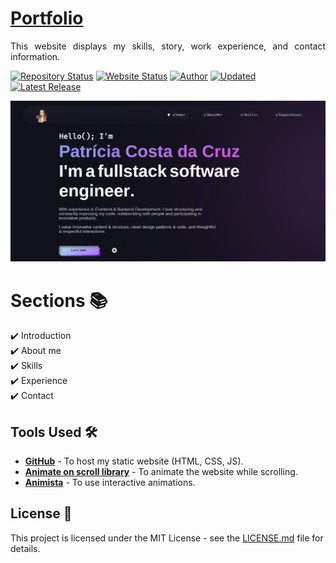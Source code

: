 # <a href="https://patriciacostadacruz.com/" target="_blank">Portfolio</a>
<p align="justify">This website displays my skills, story, work experience, and contact information.</p>

[![Repository Status](https://img.shields.io/badge/Repository%20Status-Maintained-dark%20green.svg)](https://github.com/patriciacostadacruz/patriciacostadacruz.github.io)
[![Website Status](https://img.shields.io/badge/Website%20Status-Online-green)](https://vinodjangid07.github.io/)
[![Author](https://img.shields.io/badge/Author-Vinod%20Jangid-purple.svg)](https://www.instagram.com/its_.me._vinod?igshid=YmMyMTA2MsY%3D)
[![Updated](https://img.shields.io/badge/Updated-Patrícia%20Costa%20da%20Cruz-blue.svg)](https://www.instagram.com/its_.me._vinod?igshid=YmMyMTA2MsY%3D)
[![Latest Release](https://img.shields.io/badge/Latest%20Release-27%20Aug%202024-yellow.svg)](https://github.com/patriciacostadacruz/patriciacostadacruz.github.io)

![Portfolio image](src/png/app-screenshot.png)

# Sections 📚

✔️ Introduction\
✔️ About me\
✔️ Skills\
✔️ Experience\
✔️ Contact

## Tools Used 🛠️
* [<b>GitHub</b>](https://github.com/) - To host my static website (HTML, CSS, JS).
* [<b>Animate on scroll library</b>](https://github.com/michalsnik/aos) - To animate the website while scrolling.
* [<b>Animista</b>](https://animista.net/) - To use interactive animations.

## License 📄
This project is licensed under the MIT License - see the [LICENSE.md](./LICENSE) file for details.
